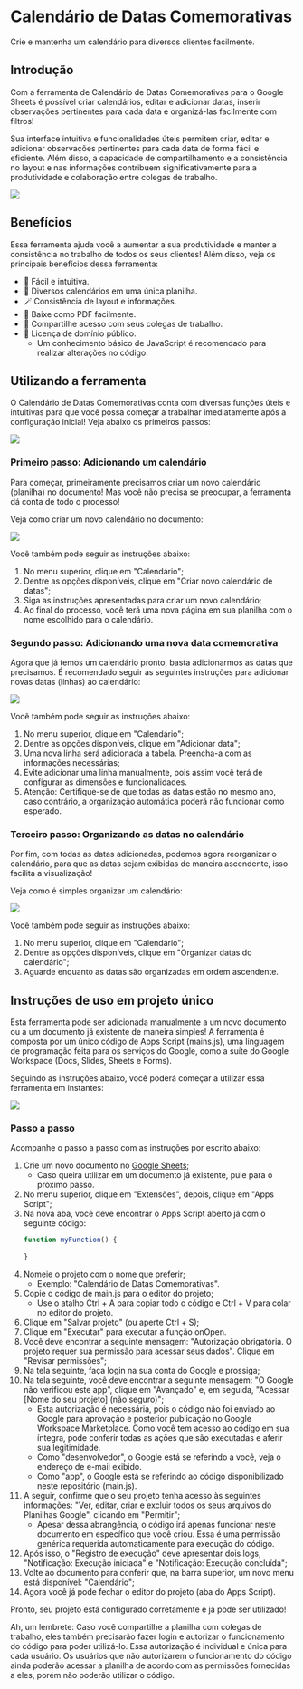 # Calendário de Datas Comemorativas
Crie e mantenha um calendário para diversos clientes facilmente.

## Introdução
Com a ferramenta de Calendário de Datas Comemorativas para o Google Sheets é possível criar calendários, editar e adicionar datas, inserir observações pertinentes para cada data e organizá-las facilmente com filtros!

Sua interface intuitiva e funcionalidades úteis permitem criar, editar e adicionar observações pertinentes para cada data de forma fácil e eficiente. Além disso, a capacidade de compartilhamento e a consistência no layout e nas informações contribuem significativamente para a produtividade e colaboração entre colegas de trabalho.

![](https://github.com/andremourasantos/calendario-de-datas-comemorativas/raw/main/instru%C3%A7%C3%B5es/capa-demonstra%C3%A7%C3%A3o.png)

## Benefícios
Essa ferramenta ajuda você a aumentar a sua produtividade e manter a consistência no trabalho de todos os seus clientes! Além disso, veja os principais benefícios dessa ferramenta:

- 🤩 Fácil e intuitiva.
- 🚀 Diversos calendários em uma única planilha.
- 🪄 Consistência de layout e informações.
- 📄 Baixe como PDF facilmente.
- 🤝 Compartilhe acesso com seus colegas de trabalho.
- 🏅 Licença de domínio público.
  - Um conhecimento básico de JavaScript é recomendado para realizar alterações no código.

## Utilizando a ferramenta
O Calendário de Datas Comemorativas conta com diversas funções úteis e intuitivas para que você possa começar a trabalhar imediatamente após a configuração inicial! Veja abaixo os primeiros passos:

![](https://andremourasantos.com.br/assets/image-1-YUg4Audw.png)

### Primeiro passo: Adicionando um calendário
Para começar, primeiramente precisamos criar um novo calendário (planilha) no documento! Mas você não precisa se preocupar, a ferramenta dá conta de todo o processo!

Veja como criar um novo calendário no documento:

![](https://github.com/andremourasantos/calendario-de-datas-comemorativas/raw/main/instru%C3%A7%C3%B5es/criar-novo-calendario.gif)

Você também pode seguir as instruções abaixo:
1. No menu superior, clique em "Calendário";
1. Dentre as opções disponíveis, clique em "Criar novo calendário de datas";
1. Siga as instruções apresentadas para criar um novo calendário;
1. Ao final do processo, você terá uma nova página em sua planilha com o nome escolhido para o calendário.

### Segundo passo: Adicionando uma nova data comemorativa
Agora que já temos um calendário pronto, basta adicionarmos as datas que precisamos. É recomendado seguir as seguintes instruções para adicionar novas datas (linhas) ao calendário:

![](https://github.com/andremourasantos/calendario-de-datas-comemorativas/raw/main/instru%C3%A7%C3%B5es/adicionar-data.gif)

Você também pode seguir as instruções abaixo:
1. No menu superior, clique em "Calendário";
1. Dentre as opções disponíveis, clique em "Adicionar data";
1. Uma nova linha será adicionada à tabela. Preencha-a com as informações necessárias;
  1. Evite adicionar uma linha manualmente, pois assim você terá de configurar as dimensões e funcionalidades.
  1. Atenção: Certifique-se de que todas as datas estão no mesmo ano, caso contrário, a organização automática poderá não funcionar como esperado.

### Terceiro passo: Organizando as datas no calendário
Por fim, com todas as datas adicionadas, podemos agora reorganizar o calendário, para que as datas sejam exibidas de maneira ascendente, isso facilita a visualização!

Veja como é simples organizar um calendário:

![](https://github.com/andremourasantos/calendario-de-datas-comemorativas/raw/main/instru%C3%A7%C3%B5es/organizar-datas.gif)

Você também pode seguir as instruções abaixo:
1. No menu superior, clique em "Calendário";
1. Dentre as opções disponíveis, clique em "Organizar datas do calendário";
1. Aguarde enquanto as datas são organizadas em ordem ascendente.

## Instruções de uso em projeto único
Esta ferramenta pode ser adicionada manualmente a um novo documento ou a um documento já existente de maneira simples! A ferramenta é composta por um único código de Apps Script (mains.js), uma linguagem de programação feita para os serviços do Google, como a suíte do Google Workspace (Docs, Slides, Sheets e Forms).

Seguindo as instruções abaixo, você poderá começar a utilizar essa ferramenta em instantes:

![](https://github.com/andremourasantos/calendario-de-datas-comemorativas/raw/main/instru%C3%A7%C3%B5es/capa-passo-a-passo.png)

### Passo a passo
Acompanhe o passo a passo com as instruções por escrito abaixo:
1. Crie um novo documento no [Google Sheets](https://github.com/andremourasantos/calendario-de-datas-comemorativas/blob/main/sheets.new);
    - Caso queira utilizar em um documento já existente, pule para o próximo passo.
1. No menu superior, clique em "Extensões", depois, clique em "Apps Script";
1. Na nova aba, você deve encontrar o Apps Script aberto já com o seguinte código:
    ```javascript
    function myFunction() {
      
    }
    ```
1. Nomeie o projeto com o nome que preferir;
    - Exemplo: "Calendário de Datas Comemorativas".
1. Copie o código de main.js para o editor do projeto;
    - Use o atalho Ctrl + A para copiar todo o código e Ctrl + V para colar no editor do projeto.
1. Clique em "Salvar projeto" (ou aperte Ctrl + S);
1. Clique em "Executar" para executar a função onOpen.
1. Você deve encontrar a seguinte mensagem: "Autorização obrigatória. O projeto requer sua permissão para acessar seus dados". Clique em "Revisar permissões";
1. Na tela seguinte, faça login na sua conta do Google e prossiga;
1. Na tela seguinte, você deve encontrar a seguinte mensagem: "O Google não verificou este app", clique em "Avançado" e, em seguida, "Acessar [Nome do seu projeto] (não seguro)";
    - Esta autorização é necessária, pois o código não foi enviado ao Google para aprovação e posterior publicação no Google Workspace Marketplace. Como você tem acesso ao código em sua íntegra, pode conferir todas as ações que são executadas e aferir sua legitimidade.
    - Como "desenvolvedor", o Google está se referindo a você, veja o endereço de e-mail exibido.
    - Como "app", o Google está se referindo ao código disponibilizado neste repositório (main.js).
1. A seguir, confirme que o seu projeto tenha acesso às seguintes informações: "Ver, editar, criar e excluir todos os seus arquivos do Planilhas Google", clicando em "Permitir";
    - Apesar dessa abrangência, o código irá apenas funcionar neste documento em específico que você criou. Essa é uma permissão genérica requerida automaticamente para execução do código.
1. Após isso, o "Registro de execução" deve apresentar dois logs, "Notificação: Execução iniciada" e "Notificação: Execução concluída";
1. Volte ao documento para conferir que, na barra superior, um novo menu está disponível: "Calendário";
1. Agora você já pode fechar o editor do projeto (aba do Apps Script).

Pronto, seu projeto está configurado corretamente e já pode ser utilizado!

Ah, um lembrete: Caso você compartilhe a planilha com colegas de trabalho, eles também precisarão fazer login e autorizar o funcionamento do código para poder utilizá-lo. Essa autorização é individual e única para cada usuário. Os usuários que não autorizarem o funcionamento do código ainda poderão acessar a planilha de acordo com as permissões fornecidas a eles, porém não poderão utilizar o código.
